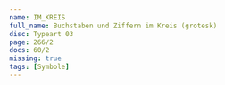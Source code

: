 ```yaml
---
name: IM_KREIS
full_name: Buchstaben und Ziffern im Kreis (grotesk)
disc: Typeart 03
page: 266/2
docs: 60/2
missing: true
tags: [Symbole]
---
```


